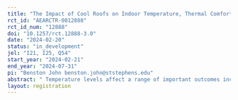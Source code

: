 ```yaml
---
title: "The Impact of Cool Roofs on Indoor Temperature, Thermal Comfort, Cognitive Effort and Learning Outcomes."
rct_id: "AEARCTR-0012888"
rct_id_num: "12888"
doi: "10.1257/rct.12888-3.0"
date: "2024-02-20"
status: "in_development"
jel: "I21, I25, Q54"
start_year: "2024-02-21"
end_year: "2024-07-31"
pi: "Benston John benston.john@ststephens.edu"
abstract: " Temperature levels affect a range of important outcomes including productivity and learning. In this context, we are interested in looking at low cost solutions aimed at reducing ambient temperatures in anganwadis (a government run system of child care in rural India). Through our collaboration with the Energy Management Centre (EMC) of the state of Kerala we will be using roof paint with a high Solar Reflective index(SRI) to cool the roofs in anganwadis using a randomised controlled design. The study will look at the impact of cool roofs on indoor temperature, thermal comfort and also on attendance and cognitive effort of anganwadi students. We will be using administrative data on attendance along with data from primary surveys."
layout: registration
---
```


